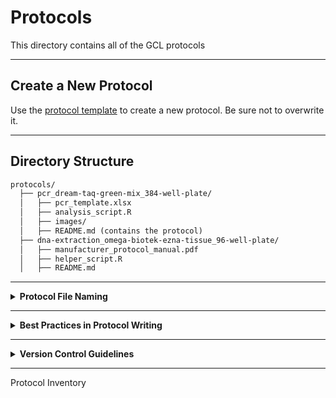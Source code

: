 # Protocols

This directory contains all of the GCL protocols

---

## Create a New Protocol

Use the [protocol template](protocol_template.md) to create a new protocol.  Be sure not to overwrite it.

---

## Directory Structure

```graphql
protocols/
  ├── pcr_dream-taq-green-mix_384-well-plate/
  │   ├── pcr_template.xlsx
  │   ├── analysis_script.R
  │   ├── images/
  │   ├── README.md (contains the protocol)
  ├── dna-extraction_omega-biotek-ezna-tissue_96-well-plate/
  │   ├── manufacturer_protocol_manual.pdf
  │   ├── helper_script.R
  │   ├── README.md
```

---

<details>
<summary><strong>Protocol File Naming</strong></summary>

`reaction-category_protocol-name_rxn-format.md`

* `reaction-category` is the category of the reaction. Do not make up a new category name if an appropriate one already exists. The list of categories follows here.  If you create a new category, add it to this list in alphabetical order
	* cleanup
	* extraction
	* pcr 
	
* `protocol-name` is the unique name of the protocol, without considering the reaction format (see below). Add protocol names below in alphabetical order
	* replace this text with the name of the first protocol

* `num-rxn-format` is the format of the reaction
	* 1-tube
	* 8-tube-strip
	* 96-well-plate
	* 384-well-plate

</details>

---

<details>
<summary><strong>Best Practices in Protocol Writing</strong></summary>

- **Clarity and Detail**: Write instructions clearly and unambiguously.  
  Include specific quantities (with units), durations, and conditions so that another researcher can reproduce the experiment.  
  Define abbreviations and acronyms on first use.  
- **Consistency**: Use a consistent format and terminology throughout the protocol.  
  For example, keep the style of headings and lists uniform, and use the same units and symbols for measurements.  
  Write steps in the imperative mood (e.g., "Add 5 µL of buffer").  
- **Safety**: Highlight any critical safety precautions or hazards.  
  Note any dangerous reagents (with proper hazard labels or references to MSDS), required personal protective equipment (PPE), and waste disposal procedures to follow.  
  Ensure the protocol complies with relevant safety regulations or guidelines.  
- **Version Control**: Update the protocol and version number when changes are made.  
  Document any changes or minor variations, as even small adjustments can significantly alter outcomes&#8203;:contentReference[oaicite:1]{index=1}.  
  Ensure the latest version is easily accessible to the team to avoid confusion.  
- **Validation**: If possible, have someone else follow the protocol to verify it is easy to understand and yields the expected results.  
  Incorporate feedback to improve clarity or fix any issues.  
- **Flexibility**: Use this template as a guide, and adapt it as needed for your specific protocol.  
  Add sub-sections or re-order content as necessary.  
  Ensure all crucial information (purpose, materials, methods, notes, etc.) is included.  

</details>

---

<details>
<summary><strong>Version Control Guidelines</strong></summary>

These guidelines describe best practices for managing protocol versions using Git and ensure clarity, traceability, and reproducibility in your projects.

---

### 1. Embed Version Metadata

Include the following metadata in each protocol file:
- **Author**: The person who created or last updated the protocol.
- **Date Created**: The date the protocol was initially created.
- **Last Updated**: The date of the most recent update.
- **Version**: Use semantic versioning (e.g., `1.0.0`, `1.1.0`, etc.).
- **Tags**: Keywords for categorization (e.g., extraction, cleanup, PCR).

---

### 2. Use Commit History Effectively

- **Commit Often**: Make frequent, incremental commits to capture small changes.
- **Descriptive Commit Messages**: Write clear, concise messages that explain *what* changed and *why*.
- **Atomic Commits**: Each commit should address a single, logical change for easier review and reversion if needed.

---

### 3. Branching and Pull Requests

- **Feature Branches**: Develop new features or updates on separate branches.
- **Pull Requests for Merging**: Use pull requests to review and merge changes into the main branch.
- **Maintain a Stable Main Branch**: Only merge changes that have been thoroughly tested to ensure stability.

---

### 4. Tagging and Releases

- **Tag Releases**: Use Git tags (e.g., `v1.0.0`, `v1.1.0`) to mark significant protocol versions.
- **Release Notes**: Document major changes, bug fixes, or enhancements in release notes or a changelog.

---

### 5. Maintain a Changelog

- **CHANGELOG.md**: Keep a separate file or include a section in your protocols that logs:
  - Date of change
  - Version number
  - Author of the change
  - Brief description of the change
- **Regular Updates**: Update the changelog with every significant change to track the evolution of your protocols.

---

### 6. Continuous Integration and Testing

- **Automated Builds**: Use CI tools to automatically build and test changes before merging.
- **Pre-Merge Testing**: Ensure that all changes pass tests on their respective branches to minimize conflicts and maintain code integrity.

---

### 7. Access Control and Collaboration

- **Limit Access**: Grant repository access only to necessary team members.
- **Peer Reviews**: Encourage code reviews and discussions via pull requests to improve quality and share knowledge.

---

</details>

---

Protocol Inventory



